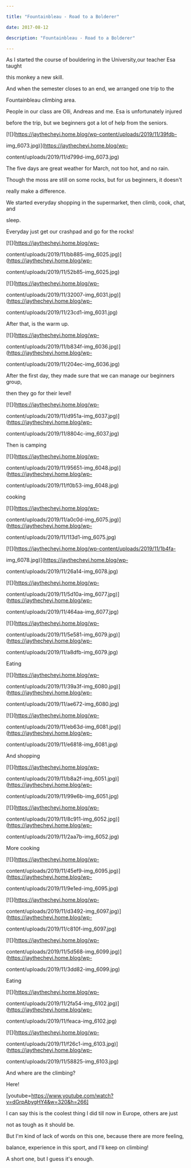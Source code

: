 ```yaml
---

title: "Fountainbleau - Road to a Bolderer"

date: 2017-08-12

description: "Fountainbleau - Road to a Bolderer"

---
```




As I started the course of bouldering in the University,our teacher Esa taught

this monkey a new skill.  

  

And when the semester closes to an end, we arranged one trip to the

Fountainbleau climbing area.  

  

People in our class are Olli, Andreas and me. Esa is unfortunately injured

before the trip, but we beginners got a lot of help from the seniors.  

  



[![](https://jaythecheyi.home.blog/wp-content/uploads/2019/11/39fdb-

img_6073.jpg)](https://jaythecheyi.home.blog/wp-

content/uploads/2019/11/d799d-img_6073.jpg)



The five days are great weather for March, not too hot, and no rain.  

  

Though the moss are still on some rocks, but for us beginners, it doesn't

really make a difference.  

  

We started everyday shopping in the supermarket, then climb, cook, chat, and

sleep.  

  

Everyday just get our crashpad and go for the rocks!  



[![](https://jaythecheyi.home.blog/wp-

content/uploads/2019/11/bb885-img_6025.jpg)](https://jaythecheyi.home.blog/wp-

content/uploads/2019/11/52b85-img_6025.jpg)



  



[![](https://jaythecheyi.home.blog/wp-

content/uploads/2019/11/32007-img_6031.jpg)](https://jaythecheyi.home.blog/wp-

content/uploads/2019/11/23cd1-img_6031.jpg)



After that, is the warm up.  

  



[![](https://jaythecheyi.home.blog/wp-

content/uploads/2019/11/b834f-img_6036.jpg)](https://jaythecheyi.home.blog/wp-

content/uploads/2019/11/204ec-img_6036.jpg)



After the first day, they made sure that we can manage our beginners group,

then they go for their level!



  



[![](https://jaythecheyi.home.blog/wp-

content/uploads/2019/11/d951a-img_6037.jpg)](https://jaythecheyi.home.blog/wp-

content/uploads/2019/11/8804c-img_6037.jpg)



  



  

Then is camping  



[![](https://jaythecheyi.home.blog/wp-

content/uploads/2019/11/95651-img_6048.jpg)](https://jaythecheyi.home.blog/wp-

content/uploads/2019/11/f0b53-img_6048.jpg)



cooking  



[![](https://jaythecheyi.home.blog/wp-

content/uploads/2019/11/a0c0d-img_6075.jpg)](https://jaythecheyi.home.blog/wp-

content/uploads/2019/11/113d1-img_6075.jpg)



  



[![](https://jaythecheyi.home.blog/wp-content/uploads/2019/11/1b4fa-

img_6078.jpg)](https://jaythecheyi.home.blog/wp-

content/uploads/2019/11/26a14-img_6078.jpg)



  



[![](https://jaythecheyi.home.blog/wp-

content/uploads/2019/11/5d10a-img_6077.jpg)](https://jaythecheyi.home.blog/wp-

content/uploads/2019/11/464aa-img_6077.jpg)



  



[![](https://jaythecheyi.home.blog/wp-

content/uploads/2019/11/5e581-img_6079.jpg)](https://jaythecheyi.home.blog/wp-

content/uploads/2019/11/a8dfb-img_6079.jpg)



Eating  



[![](https://jaythecheyi.home.blog/wp-

content/uploads/2019/11/39a3f-img_6080.jpg)](https://jaythecheyi.home.blog/wp-

content/uploads/2019/11/ae672-img_6080.jpg)



  



[![](https://jaythecheyi.home.blog/wp-

content/uploads/2019/11/eb63d-img_6081.jpg)](https://jaythecheyi.home.blog/wp-

content/uploads/2019/11/e6818-img_6081.jpg)



  



  



And shopping



[![](https://jaythecheyi.home.blog/wp-

content/uploads/2019/11/b8a2f-img_6051.jpg)](https://jaythecheyi.home.blog/wp-

content/uploads/2019/11/99e6b-img_6051.jpg)



  



[![](https://jaythecheyi.home.blog/wp-

content/uploads/2019/11/8c911-img_6052.jpg)](https://jaythecheyi.home.blog/wp-

content/uploads/2019/11/2aa7b-img_6052.jpg)



  



More cooking



[![](https://jaythecheyi.home.blog/wp-

content/uploads/2019/11/45ef9-img_6095.jpg)](https://jaythecheyi.home.blog/wp-

content/uploads/2019/11/9e1ed-img_6095.jpg)



  



[![](https://jaythecheyi.home.blog/wp-

content/uploads/2019/11/d3492-img_6097.jpg)](https://jaythecheyi.home.blog/wp-

content/uploads/2019/11/c810f-img_6097.jpg)



  



[![](https://jaythecheyi.home.blog/wp-

content/uploads/2019/11/5d568-img_6099.jpg)](https://jaythecheyi.home.blog/wp-

content/uploads/2019/11/3dd82-img_6099.jpg)



  



Eating



[![](https://jaythecheyi.home.blog/wp-

content/uploads/2019/11/2fa54-img_6102.jpg)](https://jaythecheyi.home.blog/wp-

content/uploads/2019/11/feaca-img_6102.jpg)



  



[![](https://jaythecheyi.home.blog/wp-

content/uploads/2019/11/f26c1-img_6103.jpg)](https://jaythecheyi.home.blog/wp-

content/uploads/2019/11/58825-img_6103.jpg)



  



And where are the climbing?



  



Here!  

[youtube=https://www.youtube.com/watch?v=dGrpAbygHY4&w=320&h=266]



  



I can say this is the coolest thing I did till now in Europe, others are just

not as tough as it should be.



  



But I'm kind of lack of words on this one, because there are more feeling,

balance, experience in this sport, and I'll keep on climbing!



  



A short one, but I guess it's enough.



  



